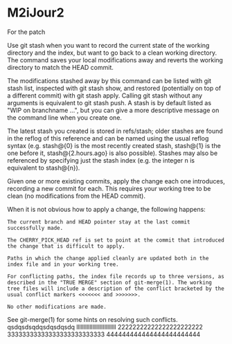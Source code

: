 # M2iJour2
For the patch

Use git stash when you want to record the current state of the working directory and the index, but want to go back to a clean working directory. The command saves your local modifications away and reverts the working directory to match the HEAD commit.

The modifications stashed away by this command can be listed with git stash list, inspected with git stash show, and restored (potentially on top of a different commit) with git stash apply. Calling git stash without any arguments is equivalent to git stash push. A stash is by default listed as "WIP on branchname …​", but you can give a more descriptive message on the command line when you create one.

The latest stash you created is stored in refs/stash; older stashes are found in the reflog of this reference and can be named using the usual reflog syntax (e.g. stash@{0} is the most recently created stash, stash@{1} is the one before it, stash@{2.hours.ago} is also possible). Stashes may also be referenced by specifying just the stash index (e.g. the integer n is equivalent to stash@{n}).

Given one or more existing commits, apply the change each one introduces, recording a new commit for each. This requires your working tree to be clean (no modifications from the HEAD commit).

When it is not obvious how to apply a change, the following happens:

    The current branch and HEAD pointer stay at the last commit successfully made.

    The CHERRY_PICK_HEAD ref is set to point at the commit that introduced the change that is difficult to apply.

    Paths in which the change applied cleanly are updated both in the index file and in your working tree.

    For conflicting paths, the index file records up to three versions, as described in the "TRUE MERGE" section of git-merge(1). The working tree files will include a description of the conflict bracketed by the usual conflict markers <<<<<<< and >>>>>>>.

    No other modifications are made.

See git-merge(1) for some hints on resolving such conflicts.
qsdqsdsqdqsdqsdqsdq
lllllllllllllllllllllllllll
22222222222222222222222
33333333333333333333333333
444444444444444444444444
